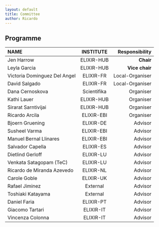 ```yaml
---
layout: default
title: Committee
author: Ricardo
---
```

## Programme

|**NAME**|**INSTITUTE**|**Responsibility**|
|:-----|:-----:|-----:|
| Jen Harrow                 | ELIXIR-HUB  | **Chair**  | 
| Leyla Garcia               | ELIXIR-HUB  | **Vice chair** | 
| Victoria Dominguez Del Angel         | ELIXIR-FR   | Local-Organiser  | 
| David Salgado              | ELIXIR-FR   | Local-Organiser  | 
| Dana Cernoskova            | Scientifika | Organiser  | 
| Kathi Lauer                | ELIXIR-HUB  | Organiser  | 
| Sirarat Sarntivijai        | ELIXIR-HUB  | Organiser  | 
| Ricardo Arcila             | ELIXIR-EBI  | Organiser  | 
| Bjoern Gruening            | ELIXIR-DE   | Advisor    | 
| Susheel Varma              | ELIXIR-EBI  | Advisor    | 
| Manuel Bernal Llinares     | ELIXIR-EBI  | Advisor    | 
| Salvador Capella           | ELIXIR-ES   | Advisor    | 
| Dietlind Gerloff           | ELIXIR-LU   | Advisor    | 
| Venkata Satagopam (TeC)    | ELIXIR-LU   | Advisor    | 
| Ricardo de Miranda Azevedo | ELIXIR-NL   | Advisor    | 
| Carole Goble               | ELIXIR-UK   | Advisor    | 
| Rafael Jiminez             | External    | Advisor    | 
| Toshiaki Katayama          | External    | Advisor    | 
| Daniel Faria               | ELIXIR-PT   | Advisor    | 
| Giacomo Tartari            | ELIXIR-IT   | Advisor    | 
| Vincenza Colonna           | ELIXIR-IT   | Advisor    | 


